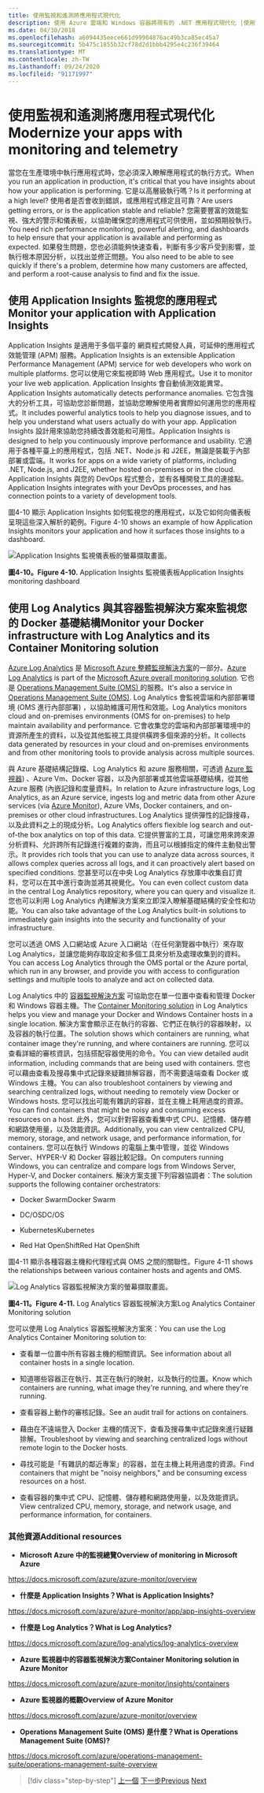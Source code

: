 ```yaml
---
title: 使用監視和遙測將應用程式現代化
description: 使用 Azure 雲端和 Windows 容器將現有的 .NET 應用程式現代化 |使用監視和遙測將應用程式現代化
ms.date: 04/30/2018
ms.openlocfilehash: a6094435eece661d99904876ac49b3ca85ec45a7
ms.sourcegitcommit: 5b475c1855b32cf78d2d1bbb4295e4c236f39464
ms.translationtype: MT
ms.contentlocale: zh-TW
ms.lasthandoff: 09/24/2020
ms.locfileid: "91171997"
---
```

# <a name="modernize-your-apps-with-monitoring-and-telemetry"></a><span data-ttu-id="73e3c-103">使用監視和遙測將應用程式現代化</span><span class="sxs-lookup"><span data-stu-id="73e3c-103">Modernize your apps with monitoring and telemetry</span></span>

<span data-ttu-id="73e3c-104">當您在生產環境中執行應用程式時，您必須深入瞭解應用程式的執行方式。</span><span class="sxs-lookup"><span data-stu-id="73e3c-104">When you run an application in production, it's critical that you have insights about how your application is performing.</span></span> <span data-ttu-id="73e3c-105">它是以高層級執行嗎？</span><span class="sxs-lookup"><span data-stu-id="73e3c-105">Is it performing at a high level?</span></span> <span data-ttu-id="73e3c-106">使用者是否會收到錯誤，或應用程式穩定且可靠？</span><span class="sxs-lookup"><span data-stu-id="73e3c-106">Are users getting errors, or is the application stable and reliable?</span></span> <span data-ttu-id="73e3c-107">您需要豐富的效能監視、強大的警示和儀表板，以協助確保您的應用程式可供使用，並如預期般執行。</span><span class="sxs-lookup"><span data-stu-id="73e3c-107">You need rich performance monitoring, powerful alerting, and dashboards to help ensure that your application is available and performing as expected.</span></span> <span data-ttu-id="73e3c-108">如果發生問題，您也必須能夠快速查看，判斷有多少客戶受到影響，並執行根本原因分析，以找出並修正問題。</span><span class="sxs-lookup"><span data-stu-id="73e3c-108">You also need to be able to see quickly if there's a problem, determine how many customers are affected, and perform a root-cause analysis to find and fix the issue.</span></span>

## <a name="monitor-your-application-with-application-insights"></a><span data-ttu-id="73e3c-109">使用 Application Insights 監視您的應用程式</span><span class="sxs-lookup"><span data-stu-id="73e3c-109">Monitor your application with Application Insights</span></span>

<span data-ttu-id="73e3c-110">Application Insights 是適用于多個平臺的 網頁程式開發人員，可延伸的應用程式效能管理 (APM) 服務。</span><span class="sxs-lookup"><span data-stu-id="73e3c-110">Application Insights is an extensible Application Performance Management (APM) service for web developers who work on multiple platforms.</span></span> <span data-ttu-id="73e3c-111">您可以使用它來監視即時 Web 應用程式。</span><span class="sxs-lookup"><span data-stu-id="73e3c-111">Use it to monitor your live web application.</span></span> <span data-ttu-id="73e3c-112">Application Insights 會自動偵測效能異常。</span><span class="sxs-lookup"><span data-stu-id="73e3c-112">Application Insights automatically detects performance anomalies.</span></span> <span data-ttu-id="73e3c-113">它包含強大的分析工具，可協助您診斷問題，並協助您瞭解使用者實際如何運用您的應用程式。</span><span class="sxs-lookup"><span data-stu-id="73e3c-113">It includes powerful analytics tools to help you diagnose issues, and to help you understand what users actually do with your app.</span></span> <span data-ttu-id="73e3c-114">Application Insights 設計用來協助您持續改善效能和可用性。</span><span class="sxs-lookup"><span data-stu-id="73e3c-114">Application Insights is designed to help you continuously improve performance and usability.</span></span> <span data-ttu-id="73e3c-115">它適用于各種平臺上的應用程式，包括 .NET、Node.js 和 J2EE，無論是裝載于內部部署或雲端。</span><span class="sxs-lookup"><span data-stu-id="73e3c-115">It works for apps on a wide variety of platforms, including .NET, Node.js, and J2EE, whether hosted on-premises or in the cloud.</span></span> <span data-ttu-id="73e3c-116">Application Insights 與您的 DevOps 程式整合，並有各種開發工具的連接點。</span><span class="sxs-lookup"><span data-stu-id="73e3c-116">Application Insights integrates with your DevOps processes, and has connection points to a variety of development tools.</span></span>

<span data-ttu-id="73e3c-117">圖4-10 顯示 Application Insights 如何監視您的應用程式，以及它如何向儀表板呈現這些深入解析的範例。</span><span class="sxs-lookup"><span data-stu-id="73e3c-117">Figure 4-10 shows an example of how Application Insights monitors your application and how it surfaces those insights to a dashboard.</span></span>

![Application Insights 監視儀表板的螢幕擷取畫面。](./media/modernize-your-apps-with-monitoring-and-telemetry/application-insights-monitoring-dashboard.png)

<span data-ttu-id="73e3c-119">**圖4-10。**</span><span class="sxs-lookup"><span data-stu-id="73e3c-119">**Figure 4-10.**</span></span> <span data-ttu-id="73e3c-120">Application Insights 監視儀表板</span><span class="sxs-lookup"><span data-stu-id="73e3c-120">Application Insights monitoring dashboard</span></span>

## <a name="monitor-your-docker-infrastructure-with-log-analytics-and-its-container-monitoring-solution"></a><span data-ttu-id="73e3c-121">使用 Log Analytics 與其容器監視解決方案來監視您的 Docker 基礎結構</span><span class="sxs-lookup"><span data-stu-id="73e3c-121">Monitor your Docker infrastructure with Log Analytics and its Container Monitoring solution</span></span>

<span data-ttu-id="73e3c-122">[Azure Log Analytics](/azure/log-analytics/log-analytics-overview) 是 [Microsoft Azure 整體監視解決方案](/azure/monitoring-and-diagnostics/monitoring-overview)的一部分。</span><span class="sxs-lookup"><span data-stu-id="73e3c-122">[Azure Log Analytics](/azure/log-analytics/log-analytics-overview) is part of the [Microsoft Azure overall monitoring solution](/azure/monitoring-and-diagnostics/monitoring-overview).</span></span> <span data-ttu-id="73e3c-123">它也是 [Operations Management Suite (OMS) ](/azure/operations-management-suite/operations-management-suite-overview)的服務。</span><span class="sxs-lookup"><span data-stu-id="73e3c-123">It's also a service in [Operations Management Suite (OMS)](/azure/operations-management-suite/operations-management-suite-overview).</span></span> <span data-ttu-id="73e3c-124">Log Analytics 會監視雲端和內部部署環境 (OMS 進行內部部署) ，以協助維護可用性和效能。</span><span class="sxs-lookup"><span data-stu-id="73e3c-124">Log Analytics monitors cloud and on-premises environments (OMS for on-premises) to help maintain availability and performance.</span></span> <span data-ttu-id="73e3c-125">它會收集您的雲端和內部部署環境中的資源所產生的資料，以及從其他監視工具提供橫跨多個來源的分析。</span><span class="sxs-lookup"><span data-stu-id="73e3c-125">It collects data generated by resources in your cloud and on-premises environments and from other monitoring tools to provide analysis across multiple sources.</span></span>

<span data-ttu-id="73e3c-126">與 Azure 基礎結構記錄檔、Log Analytics 和 azure 服務相關，可透過 [Azure 監視器](/azure/monitoring-and-diagnostics/monitoring-overview-azure-monitor)) 、Azure Vm、Docker 容器，以及內部部署或其他雲端基礎結構，從其他 Azure 服務 (內嵌記錄和度量資料。</span><span class="sxs-lookup"><span data-stu-id="73e3c-126">In relation to Azure infrastructure logs, Log Analytics, as an Azure service, ingests log and metric data from other Azure services (via [Azure Monitor](/azure/monitoring-and-diagnostics/monitoring-overview-azure-monitor)), Azure VMs, Docker containers, and on-premises or other cloud infrastructures.</span></span> <span data-ttu-id="73e3c-127">Log Analytics 提供彈性的記錄搜尋，以及此資料之上的現成分析。</span><span class="sxs-lookup"><span data-stu-id="73e3c-127">Log Analytics offers flexible log search and out-of-the box analytics on top of this data.</span></span> <span data-ttu-id="73e3c-128">它提供豐富的工具，可讓您用來跨來源分析資料、允許跨所有記錄進行複雜的查詢，而且可以根據指定的條件主動發出警示。</span><span class="sxs-lookup"><span data-stu-id="73e3c-128">It provides rich tools that you can use to analyze data across sources, it allows complex queries across all logs, and it can proactively alert based on specified conditions.</span></span> <span data-ttu-id="73e3c-129">您甚至可以在中央 Log Analytics 存放庫中收集自訂資料，您可以在其中進行查詢並將其視覺化。</span><span class="sxs-lookup"><span data-stu-id="73e3c-129">You can even collect custom data in the central Log Analytics repository, where you can query and visualize it.</span></span> <span data-ttu-id="73e3c-130">您也可以利用 Log Analytics 內建解決方案來立即深入瞭解基礎結構的安全性和功能。</span><span class="sxs-lookup"><span data-stu-id="73e3c-130">You can also take advantage of the Log Analytics built-in solutions to immediately gain insights into the security and functionality of your infrastructure.</span></span>

<span data-ttu-id="73e3c-131">您可以透過 OMS 入口網站或 Azure 入口網站（在任何瀏覽器中執行）來存取 Log Analytics，並讓您能夠存取設定和多個工具來分析及處理收集到的資料。</span><span class="sxs-lookup"><span data-stu-id="73e3c-131">You can access Log Analytics through the OMS portal or the Azure portal, which run in any browser, and provide you with access to configuration settings and multiple tools to analyze and act on collected data.</span></span>

<span data-ttu-id="73e3c-132">Log Analytics 中的 [容器監視解決方案](/azure/log-analytics/log-analytics-containers) 可協助您在單一位置中查看和管理 Docker 和 Windows 容器主機。</span><span class="sxs-lookup"><span data-stu-id="73e3c-132">The [Container Monitoring solution](/azure/log-analytics/log-analytics-containers) in Log Analytics helps you view and manage your Docker and Windows Container hosts in a single location.</span></span> <span data-ttu-id="73e3c-133">解決方案會顯示正在執行的容器、它們正在執行的容器映射，以及容器的執行位置。</span><span class="sxs-lookup"><span data-stu-id="73e3c-133">The solution shows which containers are running, what container image they're running, and where containers are running.</span></span> <span data-ttu-id="73e3c-134">您可以查看詳細的審核資訊，包括搭配容器使用的命令。</span><span class="sxs-lookup"><span data-stu-id="73e3c-134">You can view detailed audit information, including commands that are being used with containers.</span></span> <span data-ttu-id="73e3c-135">您也可以藉由查看及搜尋集中式記錄來疑難排解容器，而不需要遠端查看 Docker 或 Windows 主機。</span><span class="sxs-lookup"><span data-stu-id="73e3c-135">You can also troubleshoot containers by viewing and searching centralized logs, without needing to remotely view Docker or Windows hosts.</span></span> <span data-ttu-id="73e3c-136">您可以找出可能有雜訊的容器，並在主機上耗用過度的資源。</span><span class="sxs-lookup"><span data-stu-id="73e3c-136">You can find containers that might be noisy and consuming excess resources on a host.</span></span> <span data-ttu-id="73e3c-137">此外，您可以針對容器查看集中式 CPU、記憶體、儲存體和網路使用量，以及效能資訊。</span><span class="sxs-lookup"><span data-stu-id="73e3c-137">Additionally, you can view centralized CPU, memory, storage, and network usage, and performance information, for containers.</span></span> <span data-ttu-id="73e3c-138">您可以在執行 Windows 的電腦上集中管理，並從 Windows Server、HYPER-V 和 Docker 容器比較記錄。</span><span class="sxs-lookup"><span data-stu-id="73e3c-138">On computers running Windows, you can centralize and compare logs from Windows Server, Hyper-V, and Docker containers.</span></span> <span data-ttu-id="73e3c-139">解決方案支援下列容器協調者：</span><span class="sxs-lookup"><span data-stu-id="73e3c-139">The solution supports the following container orchestrators:</span></span>

- <span data-ttu-id="73e3c-140">Docker Swarm</span><span class="sxs-lookup"><span data-stu-id="73e3c-140">Docker Swarm</span></span>

- <span data-ttu-id="73e3c-141">DC/OS</span><span class="sxs-lookup"><span data-stu-id="73e3c-141">DC/OS</span></span>

- <span data-ttu-id="73e3c-142">Kubernetes</span><span class="sxs-lookup"><span data-stu-id="73e3c-142">Kubernetes</span></span>

- <span data-ttu-id="73e3c-143">Red Hat OpenShift</span><span class="sxs-lookup"><span data-stu-id="73e3c-143">Red Hat OpenShift</span></span>

<span data-ttu-id="73e3c-144">圖4-11 顯示各種容器主機和代理程式與 OMS 之間的關聯性。</span><span class="sxs-lookup"><span data-stu-id="73e3c-144">Figure 4-11 shows the relationships between various container hosts and agents and OMS.</span></span>

![Log Analytics 容器監視解決方案的螢幕擷取畫面。](./media/modernize-your-apps-with-monitoring-and-telemetry/log-analytics-container-monitoring-solution.png)

<span data-ttu-id="73e3c-146">**圖4-11。**</span><span class="sxs-lookup"><span data-stu-id="73e3c-146">**Figure 4-11.**</span></span> <span data-ttu-id="73e3c-147">Log Analytics 容器監視解決方案</span><span class="sxs-lookup"><span data-stu-id="73e3c-147">Log Analytics Container Monitoring solution</span></span>

<span data-ttu-id="73e3c-148">您可以使用 Log Analytics 容器監視解決方案來：</span><span class="sxs-lookup"><span data-stu-id="73e3c-148">You can use the Log Analytics Container Monitoring solution to:</span></span>

- <span data-ttu-id="73e3c-149">查看單一位置中所有容器主機的相關資訊。</span><span class="sxs-lookup"><span data-stu-id="73e3c-149">See information about all container hosts in a single location.</span></span>

- <span data-ttu-id="73e3c-150">知道哪些容器正在執行、其正在執行的映射，以及執行的位置。</span><span class="sxs-lookup"><span data-stu-id="73e3c-150">Know which containers are running, what image they're running, and where they're running.</span></span>

- <span data-ttu-id="73e3c-151">查看容器上動作的審核記錄。</span><span class="sxs-lookup"><span data-stu-id="73e3c-151">See an audit trail for actions on containers.</span></span>

- <span data-ttu-id="73e3c-152">藉由在不遠端登入 Docker 主機的情況下，查看及搜尋集中式記錄來進行疑難排解。</span><span class="sxs-lookup"><span data-stu-id="73e3c-152">Troubleshoot by viewing and searching centralized logs without remote login to the Docker hosts.</span></span>

- <span data-ttu-id="73e3c-153">尋找可能是「有雜訊的鄰近專案」的容器，並在主機上耗用過度的資源。</span><span class="sxs-lookup"><span data-stu-id="73e3c-153">Find containers that might be "noisy neighbors," and be consuming excess resources on a host.</span></span>

- <span data-ttu-id="73e3c-154">查看容器的集中式 CPU、記憶體、儲存體和網路使用量，以及效能資訊。</span><span class="sxs-lookup"><span data-stu-id="73e3c-154">View centralized CPU, memory, storage, and network usage, and performance information, for containers.</span></span>

### <a name="additional-resources"></a><span data-ttu-id="73e3c-155">其他資源</span><span class="sxs-lookup"><span data-stu-id="73e3c-155">Additional resources</span></span>

- <span data-ttu-id="73e3c-156">**Microsoft Azure 中的監視總覽**</span><span class="sxs-lookup"><span data-stu-id="73e3c-156">**Overview of monitoring in Microsoft Azure**</span></span>

<https://docs.microsoft.com/azure/azure-monitor/overview>

- <span data-ttu-id="73e3c-157">**什麼是 Application Insights？**</span><span class="sxs-lookup"><span data-stu-id="73e3c-157">**What is Application Insights?**</span></span>

<https://docs.microsoft.com/azure/azure-monitor/app/app-insights-overview>

- <span data-ttu-id="73e3c-158">**什麼是 Log Analytics？**</span><span class="sxs-lookup"><span data-stu-id="73e3c-158">**What is Log Analytics?**</span></span>

<https://docs.microsoft.com/azure/log-analytics/log-analytics-overview>

- <span data-ttu-id="73e3c-159">**Azure 監視器中的容器監視解決方案**</span><span class="sxs-lookup"><span data-stu-id="73e3c-159">**Container Monitoring solution in Azure Monitor**</span></span>

<https://docs.microsoft.com/azure/azure-monitor/insights/containers>

- <span data-ttu-id="73e3c-160">**Azure 監視器的概觀**</span><span class="sxs-lookup"><span data-stu-id="73e3c-160">**Overview of Azure Monitor**</span></span>

<https://docs.microsoft.com/azure/azure-monitor/overview>

- <span data-ttu-id="73e3c-161">**Operations Management Suite (OMS) 是什麼？**</span><span class="sxs-lookup"><span data-stu-id="73e3c-161">**What is Operations Management Suite (OMS)?**</span></span>

<https://docs.microsoft.com/azure/operations-management-suite/operations-management-suite-overview>

>[!div class="step-by-step"]
><span data-ttu-id="73e3c-162">[上一個](build-resilient-services-ready-for-the-cloud-embrace-transient-failures-in-the-cloud.md) 
>[下一步](life-cycle-ci-cd-pipelines-devops-tools.md)</span><span class="sxs-lookup"><span data-stu-id="73e3c-162">[Previous](build-resilient-services-ready-for-the-cloud-embrace-transient-failures-in-the-cloud.md)
[Next](life-cycle-ci-cd-pipelines-devops-tools.md)</span></span>
